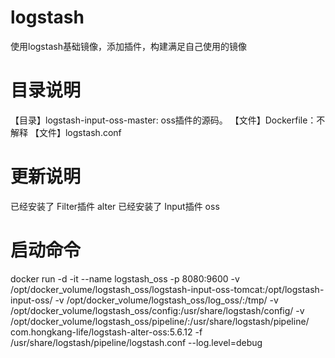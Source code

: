 # logstash
使用logstash基础镜像，添加插件，构建满足自己使用的镜像


# 目录说明
【目录】logstash-input-oss-master: oss插件的源码。
【文件】Dockerfile：不解释
【文件】logstash.conf

# 更新说明
已经安装了 Filter插件 alter
已经安装了 Input插件 oss

# 启动命令
docker run -d -it --name logstash_oss -p 8080:9600 -v /opt/docker_volume/logstash_oss/logstash-input-oss-tomcat:/opt/logstash-input-oss/ -v /opt/docker_volume/logstash_oss/log_oss/:/tmp/ -v /opt/docker_volume/logstash_oss/config:/usr/share/logstash/config/  -v /opt/docker_volume/logstash_oss/pipeline/:/usr/share/logstash/pipeline/ com.hongkang-life/logstash-alter-oss:5.6.12 -f /usr/share/logstash/pipeline/logstash.conf --log.level=debug
